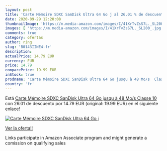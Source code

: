 ```yaml
---
layout: post
title: 'Carte Mémoire SDXC SanDisk Ultra 64 Go j al 26.01 % de descuento'
date: 2020-09-29 12:20:08
thumbnailImage: 'https://m.media-amazon.com/images/I/41XrTvZsS7L._SL200_.jpg'
images: [ 'https://m.media-amazon.com/images/I/41XrTvZsS7L._SL200_.jpg' ]
comments: true
category: ofertas
author: ring
slug: 'B0143IINE4-fr'
description:
actualPrice: 14.79 EUR
currency: EUR
price: 14.79
comparePrice: 19.99 EUR
inStock: true
prodname: 'Carte Mémoire SDXC SanDisk Ultra 64 Go jusqu à 48 Mo/s  Classe 10'
country: 'fr'
---
```


Está [Carte Mémoire SDXC SanDisk Ultra 64 Go jusqu à 48 Mo/s  Classe 10](https://www.amazon.fr/dp/B0143IINE4/?tag=tolees0d-21) con 26.01 de descuento por 14.79 EUR (original: 19.99 EUR) en el siguiente enlace!

[![Carte Mémoire SDXC SanDisk Ultra 64 Go j](https://m.media-amazon.com/images/I/41XrTvZsS7L._SL200_.jpg)](https://www.amazon.fr/dp/B0143IINE4/?tag=tolees0d-21)

[Ver la oferta!!](https://www.amazon.fr/dp/B0143IINE4/?tag=tolees0d-21)

Links participate in Amazon Associate program and might generate a comission on qualifying sales


